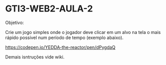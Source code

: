 # GTI3-WEB2-AULA-2
Objetivo:

Crie um jogo simples onde o jogador deve clicar
em um alvo na tela o mais rápido possível num
período de tempo (exemplo abaixo).

https://codepen.io/YEDDA-the-reactor/pen/dPygdaQ

Demais isntruções vide wiki.



